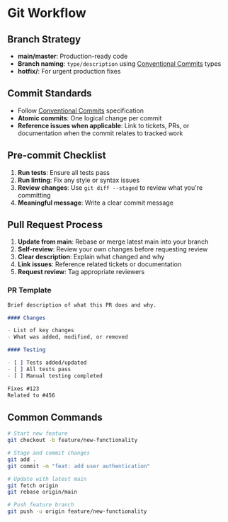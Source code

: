 # Git Workflow

## Branch Strategy

- **main/master**: Production-ready code
- **Branch naming**: `type/description` using [Conventional Commits](https://www.conventionalcommits.org/) types
- **hotfix/**: For urgent production fixes

## Commit Standards

- Follow [Conventional Commits](https://www.conventionalcommits.org/) specification
- **Atomic commits**: One logical change per commit
- **Reference issues when applicable**: Link to tickets, PRs, or documentation when the commit relates to tracked work

## Pre-commit Checklist

1. **Run tests**: Ensure all tests pass
2. **Run linting**: Fix any style or syntax issues
3. **Review changes**: Use `git diff --staged` to review what you're committing
4. **Meaningful message**: Write a clear commit message

## Pull Request Process

1. **Update from main**: Rebase or merge latest main into your branch
2. **Self-review**: Review your own changes before requesting review
3. **Clear description**: Explain what changed and why
4. **Link issues**: Reference related tickets or documentation
5. **Request review**: Tag appropriate reviewers

### PR Template

```markdown
Brief description of what this PR does and why.

#### Changes

- List of key changes
- What was added, modified, or removed

#### Testing

- [ ] Tests added/updated
- [ ] All tests pass
- [ ] Manual testing completed

Fixes #123
Related to #456
```

## Common Commands

```bash
# Start new feature
git checkout -b feature/new-functionality

# Stage and commit changes
git add .
git commit -m "feat: add user authentication"

# Update with latest main
git fetch origin
git rebase origin/main

# Push feature branch
git push -u origin feature/new-functionality
```
